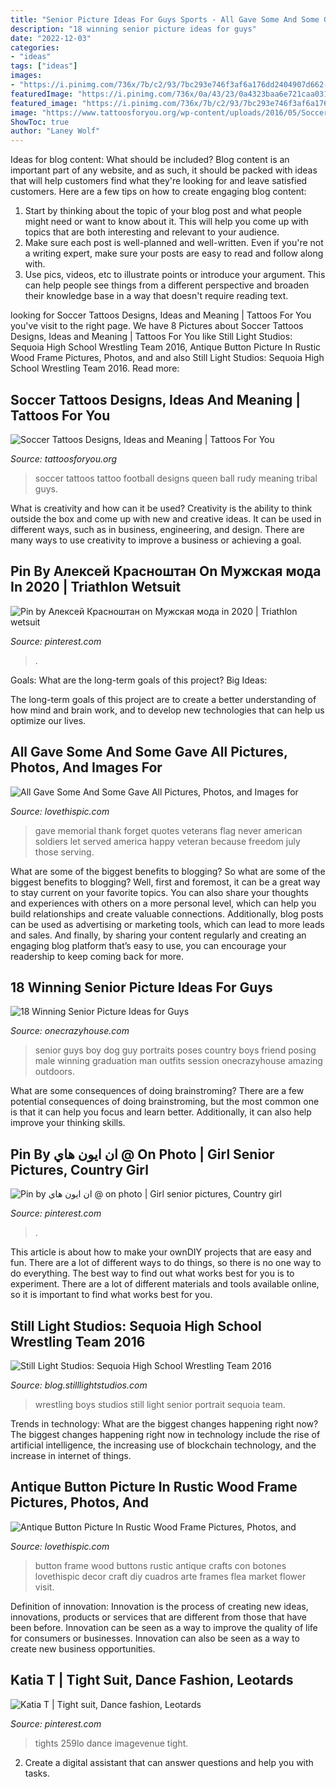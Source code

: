 ```yaml
---
title: "Senior Picture Ideas For Guys Sports - All Gave Some And Some Gave All Pictures, Photos, And Images For"
description: "18 winning senior picture ideas for guys"
date: "2022-12-03"
categories:
- "ideas"
tags: ["ideas"]
images:
- "https://i.pinimg.com/736x/7b/c2/93/7bc293e746f3af6a176dd2404907d662--leotards-fitness-fashion.jpg"
featuredImage: "https://i.pinimg.com/736x/0a/43/23/0a4323baa6e721caa031bcca6d826023--fashion-poses-barns.jpg"
featured_image: "https://i.pinimg.com/736x/7b/c2/93/7bc293e746f3af6a176dd2404907d662--leotards-fitness-fashion.jpg"
image: "https://www.tattoosforyou.org/wp-content/uploads/2016/05/Soccer-Tattoo.jpg"
ShowToc: true
author: "Laney Wolf"
---
```



Ideas for blog content: What should be included?
Blog content is an important part of any website, and as such, it should be packed with ideas that will help customers find what they're looking for and leave satisfied customers. Here are a few tips on how to create engaging blog content:
1. Start by thinking about the topic of your blog post and what people might need or want to know about it. This will help you come up with topics that are both interesting and relevant to your audience. 
2. Make sure each post is well-planned and well-written. Even if you're not a writing expert, make sure your posts are easy to read and follow along with. 
3. Use pics, videos, etc to illustrate points or introduce your argument. This can help people see things from a different perspective and broaden their knowledge base in a way that doesn't require reading text. 

	

		
looking for Soccer Tattoos Designs, Ideas and Meaning | Tattoos For You you've visit to the right page. We have 8 Pictures about Soccer Tattoos Designs, Ideas and Meaning | Tattoos For You like Still Light Studios: Sequoia High School Wrestling Team 2016, Antique Button Picture In Rustic Wood Frame Pictures, Photos, and and also Still Light Studios: Sequoia High School Wrestling Team 2016. Read more:
		
    
## Soccer Tattoos Designs, Ideas And Meaning | Tattoos For You

<img loading=lazy src="https://www.tattoosforyou.org/wp-content/uploads/2016/05/Soccer-Tattoo.jpg" onerror="this.onerror=null;this.src='https://tse3.mm.bing.net/th?id=OIP.7kcMgP9vOfWOZG4k-inpcwAAAA&amp;pid=15.1';" alt="Soccer Tattoos Designs, Ideas and Meaning | Tattoos For You">

_Source: tattoosforyou.org_

>soccer tattoos tattoo football designs queen ball rudy meaning tribal guys. 

	

What is creativity and how can it be used?
Creativity is the ability to think outside the box and come up with new and creative ideas. It can be used in different ways, such as in business, engineering, and design. There are many ways to use creativity to improve a business or achieving a goal.

    
## Pin By Алексей Красноштан On Мужская мода In 2020 | Triathlon Wetsuit

<img loading=lazy src="https://i.pinimg.com/736x/f1/8a/02/f18a025c35c493825168c01a3a20bea1.jpg" onerror="this.onerror=null;this.src='https://tse3.mm.bing.net/th?id=OIP.khglx6J5yST_EZPC8DgdCQHaLH&amp;pid=15.1';" alt="Pin by Алексей Красноштан on Мужская мода in 2020 | Triathlon wetsuit">

_Source: pinterest.com_

>. 

	

Goals: What are the long-term goals of this project?
Big Ideas: 

The long-term goals of this project are to create a better understanding of how mind and brain work, and to develop new technologies that can help us optimize our lives.

    
## All Gave Some And Some Gave All Pictures, Photos, And Images For

<img loading=lazy src="http://www.lovethispic.com/uploaded_images/213603-All-Gave-Some-And-Some-Gave-All.jpg" onerror="this.onerror=null;this.src='https://tse4.mm.bing.net/th?id=OIP.Xs9X_MYaDggU60tnfuENpgHaKs&amp;pid=15.1';" alt="All Gave Some And Some Gave All Pictures, Photos, and Images for">

_Source: lovethispic.com_

>gave memorial thank forget quotes veterans flag never american soldiers let served america happy veteran because freedom july those serving. 

	

What are some of the biggest benefits to blogging?
So what are some of the biggest benefits to blogging? Well, first and foremost, it can be a great way to stay current on your favorite topics. You can also share your thoughts and experiences with others on a more personal level, which can help you build relationships and create valuable connections. Additionally, blog posts can be used as advertising or marketing tools, which can lead to more leads and sales. And finally, by sharing your content regularly and creating an engaging blog platform that’s easy to use, you can encourage your readership to keep coming back for more.

    
## 18 Winning Senior Picture Ideas For Guys

<img loading=lazy src="https://cdn.onecrazyhouse.com/wp-content/uploads/2016/08/guy-with-his-dog.jpg" onerror="this.onerror=null;this.src='https://tse4.mm.bing.net/th?id=OIP.JiOrXJQ4mHNNXhEjqbfRywHaKW&amp;pid=15.1';" alt="18 Winning Senior Picture Ideas for Guys">

_Source: onecrazyhouse.com_

>senior guys boy dog guy portraits poses country boys friend posing male winning graduation man outfits session onecrazyhouse amazing outdoors. 

	

What are some consequences of doing brainstroming?
There are a few potential consequences of doing brainstroming, but the most common one is that it can help you focus and learn better. Additionally, it can also help improve your thinking skills.

    
## Pin By ان ايون هاي @ On Photo | Girl Senior Pictures, Country Girl

<img loading=lazy src="https://i.pinimg.com/736x/0a/43/23/0a4323baa6e721caa031bcca6d826023--fashion-poses-barns.jpg" onerror="this.onerror=null;this.src='https://tse4.mm.bing.net/th?id=OIP.yDtjMrpMbuv66ZUH0friXwHaLH&amp;pid=15.1';" alt="Pin by ان ايون هاي @ on photo | Girl senior pictures, Country girl">

_Source: pinterest.com_

>. 

	

This article is about how to make your ownDIY projects that are easy and fun. There are a lot of different ways to do things, so there is no one way to do everything. The best way to find out what works best for you is to experiment. There are a lot of different materials and tools available online, so it is important to find what works best for you.

    
## Still Light Studios: Sequoia High School Wrestling Team 2016

<img loading=lazy src="https://1.bp.blogspot.com/-idtQ2zbiEPg/VvQ29vxuerI/AAAAAAAAAjE/ddByy4xxfKc9luI7ZCNb86oQvcRKDfY5w/s1600/sequoia-wrestling-boys-girls-still-light-studios-photography-04.jpg" onerror="this.onerror=null;this.src='https://tse1.mm.bing.net/th?id=OIP.svLi0hwESV6pJdNidnGotwHaLH&amp;pid=15.1';" alt="Still Light Studios: Sequoia High School Wrestling Team 2016">

_Source: blog.stilllightstudios.com_

>wrestling boys studios still light senior portrait sequoia team. 

	

Trends in technology: What are the biggest changes happening right now?
The biggest changes happening right now in technology include the rise of artificial intelligence, the increasing use of blockchain technology, and the increase in internet of things.

    
## Antique Button Picture In Rustic Wood Frame Pictures, Photos, And

<img loading=lazy src="http://www.lovethispic.com/uploaded_images/198456-Antique-Button-Picture-In-Rustic-Wood-Frame.jpg" onerror="this.onerror=null;this.src='https://tse1.mm.bing.net/th?id=OIP.4-2akWbR31o1i2qZNMLcbQHaJ4&amp;pid=15.1';" alt="Antique Button Picture In Rustic Wood Frame Pictures, Photos, and">

_Source: lovethispic.com_

>button frame wood buttons rustic antique crafts con botones lovethispic decor craft diy cuadros arte frames flea market flower visit. 

	

Definition of innovation:
Innovation is the process of creating new ideas, innovations, products or services that are different from those that have been before. Innovation can be seen as a way to improve the quality of life for consumers or businesses. Innovation can also be seen as a way to create new business opportunities.

    
## Katia T | Tight Suit, Dance Fashion, Leotards

<img loading=lazy src="https://i.pinimg.com/736x/7b/c2/93/7bc293e746f3af6a176dd2404907d662--leotards-fitness-fashion.jpg" onerror="this.onerror=null;this.src='https://tse2.mm.bing.net/th?id=OIP.N399mfsjxzsNUqKBvbPHOwHaLJ&amp;pid=15.1';" alt="Katia T | Tight suit, Dance fashion, Leotards">

_Source: pinterest.com_

>tights 259lo dance imagevenue tight. 

	

2. Create a digital assistant that can answer questions and help you with tasks.

